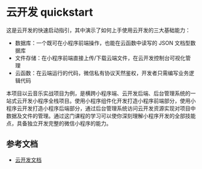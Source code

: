 # 云开发 quickstart

这是云开发的快速启动指引，其中演示了如何上手使用云开发的三大基础能力：

- 数据库：一个既可在小程序前端操作，也能在云函数中读写的 JSON 文档型数据库
- 文件存储：在小程序前端直接上传/下载云端文件，在云开发控制台可视化管理
- 云函数：在云端运行的代码，微信私有协议天然鉴权，开发者只需编写业务逻辑代码

本项目以云音乐实战项目为例，是横跨小程序端、云开发后端、后台管理系统的一站式云开发小程序全栈项目。使用小程序组件化开发打造小程序前端部分，使用小程序云开发打造小程序后端部分，通过后台管理系统访问云开发资源实现对项目中数据及文件的管理。通过这门课程的学习可以使你深刻理解小程序开发的全部技能点，具备独立开发完整的微信小程序的能力。


## 参考文档

- [云开发文档](https://developers.weixin.qq.com/miniprogram/dev/wxcloud/basis/getting-started.html)

